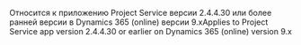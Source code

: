 <span data-ttu-id="0c834-101">Относится к приложению Project Service версии 2.4.4.30 или более ранней версии в Dynamics 365 (online) версии 9.x</span><span class="sxs-lookup"><span data-stu-id="0c834-101">Applies to Project Service app version 2.4.4.30 or earlier on Dynamics 365 (online) version 9.x</span></span>
